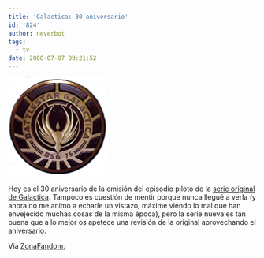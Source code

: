 ```yaml
---
title: 'Galactica: 30 aniversario'
id: '824'
author: neverbot
tags:
  - tv
date: 2008-07-07 09:21:52
---
```


![Galactica](./galactica-30-aniversario/galactica_insignia.png "Galactica")

Hoy es el 30 aniversario de la emisión del episodio piloto de la [serie original de Galactica](http://en.wikipedia.org/wiki/Battlestar_Galactica_%281978_TV_series%29). Tampoco es cuestión de mentir porque nunca llegué a verla (y ahora no me animo a echarle un vistazo, máxime viendo lo mal que han envejecido muchas cosas de la misma época), pero la serie nueva es tan buena que a lo mejor os apetece una revisión de la original aprovechando el aniversario.

Via [ZonaFandom.](http://www.zonafandom.com/2008/07/07-30-anos-de-battlestar-galactica)